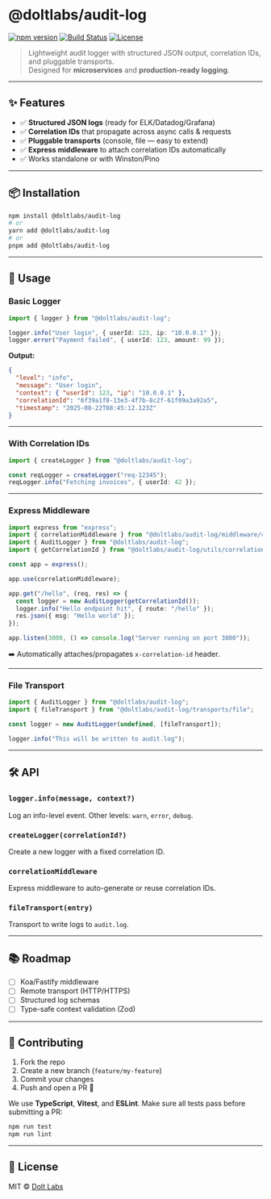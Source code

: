 # @doltlabs/audit-log

[![npm version](https://img.shields.io/npm/v/@doltlabs/audit-log.svg)](https://www.npmjs.com/package/@doltlabs/audit-log)
[![Build Status](https://github.com/doltlabs/audit-log/.github/workflows/ci.yml/badge.svg)](https://github.com/doltlabs/audit-log/actions)
[![License](https://img.shields.io/badge/license-MIT-green.svg)](LICENSE)

> Lightweight audit logger with structured JSON output, correlation IDs, and pluggable transports.  
> Designed for **microservices** and **production-ready logging**.

---

## ✨ Features

- ✅ **Structured JSON logs** (ready for ELK/Datadog/Grafana)  
- ✅ **Correlation IDs** that propagate across async calls & requests  
- ✅ **Pluggable transports** (console, file — easy to extend)  
- ✅ **Express middleware** to attach correlation IDs automatically  
- ✅ Works standalone or with Winston/Pino  

---

## 📦 Installation

```bash
npm install @doltlabs/audit-log
# or
yarn add @doltlabs/audit-log
# or
pnpm add @doltlabs/audit-log
````

---

## 🚀 Usage

### Basic Logger

```ts
import { logger } from "@doltlabs/audit-log";

logger.info("User login", { userId: 123, ip: "10.0.0.1" });
logger.error("Payment failed", { userId: 123, amount: 99 });
```

**Output:**

```json
{
  "level": "info",
  "message": "User login",
  "context": { "userId": 123, "ip": "10.0.0.1" },
  "correlationId": "6f39a1f8-13e3-4f7b-8c2f-61f09a3a92a5",
  "timestamp": "2025-08-22T08:45:12.123Z"
}
```

---

### With Correlation IDs

```ts
import { createLogger } from "@doltlabs/audit-log";

const reqLogger = createLogger("req-12345");
reqLogger.info("Fetching invoices", { userId: 42 });
```

---

### Express Middleware

```ts
import express from "express";
import { correlationMiddleware } from "@doltlabs/audit-log/middleware/correlationMiddleware";
import { AuditLogger } from "@doltlabs/audit-log";
import { getCorrelationId } from "@doltlabs/audit-log/utils/correlation";

const app = express();

app.use(correlationMiddleware);

app.get("/hello", (req, res) => {
  const logger = new AuditLogger(getCorrelationId());
  logger.info("Hello endpoint hit", { route: "/hello" });
  res.json({ msg: "Hello world" });
});

app.listen(3000, () => console.log("Server running on port 3000"));
```

➡️ Automatically attaches/propagates `x-correlation-id` header.

---

### File Transport

```ts
import { AuditLogger } from "@doltlabs/audit-log";
import { fileTransport } from "@doltlabs/audit-log/transports/file";

const logger = new AuditLogger(undefined, [fileTransport]);

logger.info("This will be written to audit.log");
```

---

## 🛠️ API

### `logger.info(message, context?)`

Log an info-level event.
Other levels: `warn`, `error`, `debug`.

### `createLogger(correlationId?)`

Create a new logger with a fixed correlation ID.

### `correlationMiddleware`

Express middleware to auto-generate or reuse correlation IDs.

### `fileTransport(entry)`

Transport to write logs to `audit.log`.

---

## 📚 Roadmap

* [ ] Koa/Fastify middleware
* [ ] Remote transport (HTTP/HTTPS)
* [ ] Structured log schemas
* [ ] Type-safe context validation (Zod)

---

## 🤝 Contributing

1. Fork the repo
2. Create a new branch (`feature/my-feature`)
3. Commit your changes
4. Push and open a PR 🎉

We use **TypeScript**, **Vitest**, and **ESLint**.
Make sure all tests pass before submitting a PR:

```bash
npm run test
npm run lint
```

---

## 📜 License

MIT © [Dolt Labs](https://github.com/doltlabs)
